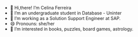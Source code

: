 - 👋 Hi,there! I’m Celina Ferreira
- 🌱 I’m an undergraduate student in Database - Uninter
- 💞️ I’m working as a Solution Support Engineer at SAP.
- 😄 Pronouns: she/her
- 👀 I’m interested in books, puzzles, board games, astrology.

<!---
Celfer3108/Celfer3108 is a ✨ special ✨ repository because its `README.md` (this file) appears on your GitHub profile.
You can click the Preview link to take a look at your changes.
--->
